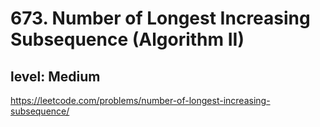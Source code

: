 # 673. Number of Longest Increasing Subsequence (Algorithm II)
## level: Medium

https://leetcode.com/problems/number-of-longest-increasing-subsequence/
